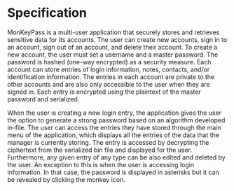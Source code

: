 # Specification

MonKeyPass is a multi-user application that securely stores and retrieves sensitive data for its accounts. The user can create new accounts, sign in to an account, sign out of an account, and delete their account. To create a new account, the user must set a username and a master password. The password is hashed (one-way encrypted) as a security measure. Each account can store entries of login information, notes, contacts, and/or identification information. The entries in each account are private to the other accounts and are also only accessible to the user when they are signed in. Each entry is encrypted using the plaintext of the master password and serialized.

When the user is creating a new login entry, the application gives the user the option to generate a strong password based on an algorithm developed in-file. The user can access the entries they have stored through the main menu of the application, which displays all the entries of the data that the manager is currently storing. The entry is accessed by decrypting the ciphertext from the serialized bin file and displayed for the user. Furthermore, any given entry of any type can be also edited and deleted by the user. An exception to this is when the user is accessing login information. In that case, the password is displayed in asterisks but it can be revealed by clicking the monkey icon.
